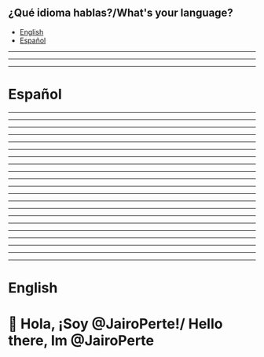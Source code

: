 ## ¿Qué idioma hablas?/What's your language?
 - [English](#espa)
 - [Español](#english)

---
---
---

# Español

---
---
---
---
---
---
---
---
---
---
---
---
---
---
---
---
---
---
---
---
---

# English
<h1>👋 Hola, ¡Soy @JairoPerte!/ Hello there, Im @JairoPerte</h1>
